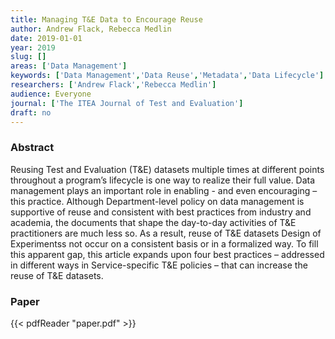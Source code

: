 ```yaml
---
title: Managing T&E Data to Encourage Reuse
author: Andrew Flack, Rebecca Medlin
date: 2019-01-01
year: 2019
slug: []
areas: ['Data Management']
keywords: ['Data Management','Data Reuse','Metadata','Data Lifecycle']
researchers: ['Andrew Flack','Rebecca Medlin']
audience: Everyone
journal: ['The ITEA Journal of Test and Evaluation']
draft: no
---
```




### Abstract

Reusing Test and Evaluation (T&E) datasets multiple times at different points throughout a program’s lifecycle is one way to realize their full value. Data management plays an important role in enabling - and even encouraging – this practice. Although Department-level policy on data management is supportive of reuse and consistent with best practices from industry and academia, the documents that shape the day-to-day activities of T&E practitioners are much less so. As a result, reuse of T&E datasets Design of Experimentss not occur on a consistent basis or in a formalized way. To fill this apparent gap, this article expands upon four best practices – addressed in different ways in Service-specific T&E policies – that can increase the reuse of T&E datasets.



### Paper 
 {{< pdfReader "paper.pdf" >}}


